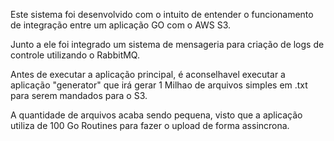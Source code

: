 Este sistema foi desenvolvido com o intuito de entender o funcionamento de integração entre um aplicação GO com o AWS S3.

Junto a ele foi integrado um sistema de mensageria para criação de logs de controle utilizando o RabbitMQ.

Antes de executar a aplicação principal, é aconselhavel executar a aplicação "generator" que irá gerar 1 Milhao de arquivos simples em .txt para serem mandados para o S3.

A quantidade de arquivos acaba sendo pequena, visto que a aplicação utiliza de 100 Go Routines para fazer o upload de forma assincrona.
